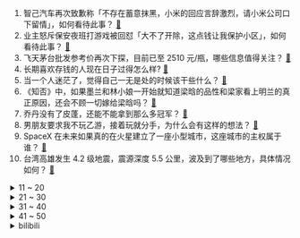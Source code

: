 1. 智己汽车再次致歉称「不存在蓄意抹黑，小米的回应言辞激烈，请小米公司口下留情」，如何看待此事？ [:link:](https://www.zhihu.com/question/652381310)
2. 业主怒斥保安夜班打游戏被回怼「大不了开除，这点钱让我保护小区」，如何看待此事？ [:link:](https://www.zhihu.com/question/652328568)
3. 飞天茅台批发参考价再次下探，目前已至 2510 元/瓶，哪些信息值得关注？ [:link:](https://www.zhihu.com/question/652337120)
4. 长期喜欢存钱的人现在日子过得怎么样? [:link:](https://www.zhihu.com/question/528433627)
5. 当一个人迷茫了，觉得自己一无是处的时候该干些什么？ [:link:](https://www.zhihu.com/question/489950851)
6. 《知否》中，如果墨兰和林小娘一开始就知道梁晗的品性和梁家看上明兰的真正原因，还会不顾一切嫁给梁晗吗？ [:link:](https://www.zhihu.com/question/629166323)
7. 乔丹没有了皮蓬，还能不能拿到那么多冠军？ [:link:](https://www.zhihu.com/question/327698781)
8. 男朋友要求我不玩乙游，接着玩就分手，为什么会有这样的想法？ [:link:](https://www.zhihu.com/question/652202145)
9. SpaceX 在未来如果真的在火星建立了一座小型城市，这座城市的主权属于谁？ [:link:](https://www.zhihu.com/question/652280396)
10. 台湾高雄发生 4.2 级地震，震源深度 5.5 公里，波及到了哪些地方，具体情况如何？ [:link:](https://www.zhihu.com/question/652408739)
<details>
<summary>11 ~ 20</summary>

11. 古三通为什么骗成是非，金刚不坏神功一生只能使用5次？ [:link:](https://www.zhihu.com/question/649766580)
12. 为什么很多药带盐酸两个字？ [:link:](https://www.zhihu.com/question/651912355)
13. 按照人比狗高级的逻辑，世界上会存在（过）比人高级的生物吗? [:link:](https://www.zhihu.com/question/652344574)
14. 金价为什么飙得这么猛？ [:link:](https://www.zhihu.com/question/649483987)
15. 《一人之下》里谁能化解丹噬？ [:link:](https://www.zhihu.com/question/593182069)
16. 浙江 34 岁律师遇歹徒袭击身亡，律所回应非业务原因，案件进展如何，释放了什么警示信号？ [:link:](https://www.zhihu.com/question/652226487)
17. 金山办公升级 WPS 365 ，会对办公行业格局带来怎样的影响？ [:link:](https://www.zhihu.com/question/652313024)
18. 如何看待马塞洛在节目中亲口承认欧冠对拜仁时C罗的进球是越位进球？ [:link:](https://www.zhihu.com/question/652301596)
19. 央媒评大学将成绩单寄给家长「大学要把学生作为成年人对待」，如何看待此事？ [:link:](https://www.zhihu.com/question/652369121)
20. 女子称在机场上厕所被 6 岁男孩打开门，孩子母亲不道歉反跟孩子说「是她粗俗」，如何看待此事？ [:link:](https://www.zhihu.com/question/652229954)
</details>
<details>
<summary>21 ~ 30</summary>

21. 你见过哪些用老照片造谣却得到广泛信任的离谱案例？ [:link:](https://www.zhihu.com/question/639353836)
22. 有哪些动物看起来很可爱，实际上却很凶猛？ [:link:](https://www.zhihu.com/question/589899608)
23. 昆明一月子中心疑装修致多名婴儿住院，官方：涉事房屋已封闭，由第三方对其开展检测，具体情况如何？ [:link:](https://www.zhihu.com/question/652367405)
24. 如果你可以变成任何一种动物，你会选择变成什么，为什么？ [:link:](https://www.zhihu.com/question/591989648)
25. 4 月 9 日云南迪庆州香格里拉市发生 4.7 级地震，哪些地方有震感？目前情况如何？ [:link:](https://www.zhihu.com/question/652417063)
26. 有人真心觉得当全职妈妈比上班爽吗？ [:link:](https://www.zhihu.com/question/439298328)
27. 三国丹阳精兵以骁勇著称，为什么没听说出过丹阳名将？ [:link:](https://www.zhihu.com/question/652121555)
28. 2024 年 4 月 8 日在北美观看日全食是一种怎样的体验？ [:link:](https://www.zhihu.com/question/652232271)
29. 在你的眼中，宁波的春天哪里最迷人？ [:link:](https://www.zhihu.com/question/652198894)
30. 如果你中奖得了1000万你会告诉谁？ [:link:](https://www.zhihu.com/question/650973575)
</details>
<details>
<summary>31 ~ 40</summary>

31. 智己汽车向小米汽车致歉：因内审出现疏漏，发布会错误标注小米 SU7 Max 关键参数，如何看待此事？ [:link:](https://www.zhihu.com/question/652314674)
32. 市场监管总局明确：禁止网络消费好评返现，不得限缩无理由退货范围，将起到哪些警示作用？哪些信息值得关注？ [:link:](https://www.zhihu.com/question/652353392)
33. 科学家称「禽流感病毒正在南极洲大规模传播」，这意味着什么？会带来怎样的影响？ [:link:](https://www.zhihu.com/question/652359639)
34. 哪个瞬间让你觉得没文化真耽误事儿？ [:link:](https://www.zhihu.com/question/37407915)
35. “people mountain people sea”老外能看懂其表达的是什么意思吗? [:link:](https://www.zhihu.com/question/652073971)
36. 北京、广州同步上调公积金最高贷款额度，今年各地已出台 70 条公积金相关政策，透露了哪些信息？ [:link:](https://www.zhihu.com/question/652364268)
37. 网易回应称 4 月 10 日官宣暴雪国服回归，重启时间最快要等今年夏天，哪些信息值得关注？ [:link:](https://www.zhihu.com/question/652327492)
38. 韩国医生「辞职潮」风波持续，急救系统濒临崩溃，如何看待此事？「辞职潮」还将带来哪些影响？ [:link:](https://www.zhihu.com/question/652336676)
39. 结婚多年，婚姻如何保鲜? [:link:](https://www.zhihu.com/question/652333704)
40. 讲真你不想上班的真实原因是什么？ [:link:](https://www.zhihu.com/question/652342053)
</details>
<details>
<summary>41 ~ 50</summary>

41. 为何阿尔特塔手下的哈弗茨就能表现得很优秀，他适应什么战术？ [:link:](https://www.zhihu.com/question/652040663)
42. 当你正准备睡觉时，在枕头边上摸到了一粒猫砂，你的第一反应是什么？ [:link:](https://www.zhihu.com/question/650460781)
43. 小米深夜连发三文「反对歪曲事实」，智己汽车就标错 SU7 参数致歉，哪些信息值得关注？ [:link:](https://www.zhihu.com/question/652342249)
44. 长期被霸凌的学生，是否会更容易产生反人类社会和报复倾向的人格？ [:link:](https://www.zhihu.com/question/525697837)
45. 《琵琶行》白居易为什么哭？ [:link:](https://www.zhihu.com/question/583587018)
46. 如果有下一世，你会选择重回人间吗？现实生活中有没有天生性情凉薄的人？ [:link:](https://www.zhihu.com/question/650308890)
47. 家猫每次上厕所时刨猫砂都好用力，声音大不说，晚上更吵，该怎么办？ [:link:](https://www.zhihu.com/question/649473588)
48. 青春期孩子暴饮暴食，对于小孩的「饮食成瘾」，家长如何从心理层面疏导？ [:link:](https://www.zhihu.com/question/649408274)
49. 人这一生运气真的比努力重要吗？ [:link:](https://www.zhihu.com/question/621793877)
50. 突然有那么一瞬间感觉不想上班了，你会怎么办？ [:link:](https://www.zhihu.com/question/652379293)
</details><details>
<summary>bilibili</summary>

</details>